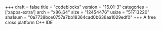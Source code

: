 +++
draft = false
title = "codeblocks"
version = "16.01-3"
categories = ['xapps-extra']
arch = "x86_64"
size = "12454476"
usize = "51713220"
sha1sum = "0a7738bce0757a7bb18364cad0b636aa1029edf0"
+++
A free cross platform C++ IDE